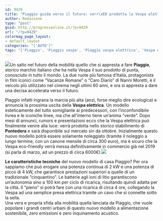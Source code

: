 ```yaml
---
id: 9429
title: "Piaggio guida verso il futuro: verr\xE0 prodotta la Vespa elettrica"
author: Redazione
type: "post"
guid: http://progressonline.it/?p=9429
url: "/?p=9429"
colormag_page_layout:
- default_layout
categories: "['AUTO']"
tags: "['Piaggio', 'Piaggio vespa', 'Piaggio vespa elettrica', 'Vespa elettrica']"
---
```


![](https://progressonline.it/wp-content/uploads/2018/08/101914280-d997ebb2-5ea4-45d4-a156-c01bcefc4a0d-300x180.jpg)Un salto nel futuro della mobilità quello che si appresta a fare **Piaggio**, storico marchio italiano che ha nella Vespa il suo prodotto di punta, conosciuto in tutto il mondo. La due ruote più famosa d’Italia, protagonista in film iconici come “Vacanze Romane” o “Caro Diario” di Nanni Moretti, è il veicolo più utilizzato nel cinema negli ultimi 60 anni, e ora si appresta a dare una decisa accelerata verso il futuro.

Piaggio infatti ingrana la marcia più alta (anzi, forse meglio dire ecologica) e annuncia la prossima uscita della **Vespa elettrica**. Un modello esteticamente del tutto somigliante ai predecessori, con l’inconfondibile livrea e le iconiche linee, ma che all’interno tiene un’anima “verde”. Dopo mesi di annunci, rumors e presentazioni ecco che la Vespa elettrica può finalmente venire alla luce: verrà prodotta nello storico stabilimento di **Pontedera** e sarà disponibile sul mercato sin da ottobre. Inizialmente questo nuovo modello potrà essere solamente noleggiato (tramite il noleggio a lungo termine, con un canone mensile di circa 300 euro), ma è sicuro che la Vespa eco-friendly verrà messa definitivamente in commercio già nel 2019 (si parla di marzo, ad un prezzo di circa 6000€).![](https://progressonline.it/wp-content/uploads/2018/08/095654696-e99564d4-00ba-440d-a789-9b32c013a576-300x123.jpg)

**Le caratteristiche tecniche** del nuovo modello di casa Piaggio? Per ora sappiamo che può erogare una potenza continua di 2 kW e una potenza di picco di 4 kW, che garantisce prestazioni superiori a quelle di un tradizionale “cinquantino”. Le batterie agli ioni di litio garantiscono un’autonomia sino a 100 km per ciclo di ricarica, risultando quindi adatta per la città. Il “pieno” si potrà fare con una ricarica di circa 4 ore, collegando la Vespa ad una semplice presa elettrica tramite un cavo che si connette sotto la sella.  
Una vera e propria sfida alla mobilità quella lanciata da Piaggio, che vuole popolare i grandi centri urbani di questo nuovo modello a alimentazione sostenibile, zero emissioni e zero inquinamento acustico.